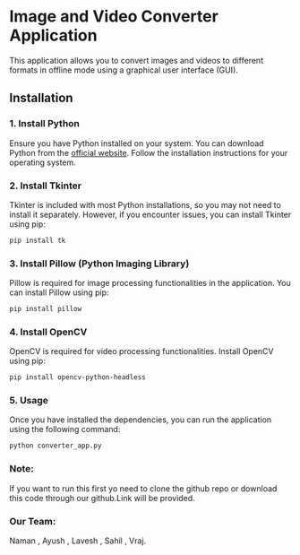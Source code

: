 # Image and Video Converter Application

This application allows you to convert images and videos to different formats in offline mode using a graphical user interface (GUI). 

## Installation

### 1. Install Python

Ensure you have Python installed on your system. You can download Python from the [official website](https://www.python.org/downloads/). Follow the installation instructions for your operating system.

### 2. Install Tkinter

Tkinter is included with most Python installations, so you may not need to install it separately. However, if you encounter issues, you can install Tkinter using pip:

```bash
pip install tk 
```
### 3. Install Pillow (Python Imaging Library)

Pillow is required for image processing functionalities in the application. You can install Pillow using pip:

```bash
pip install pillow
```
### 4. Install OpenCV

OpenCV is required for video processing functionalities. Install OpenCV using pip:

```bash
pip install opencv-python-headless
```
### 5. Usage

Once you have installed the dependencies, you can run the application using the following command:

```bash
python converter_app.py
```

###  Note: 
If you want to run this first yo need to clone the github repo or download this code through our github.Link will be provided.

### Our Team:
Naman , Ayush , Lavesh , Sahil , Vraj.







